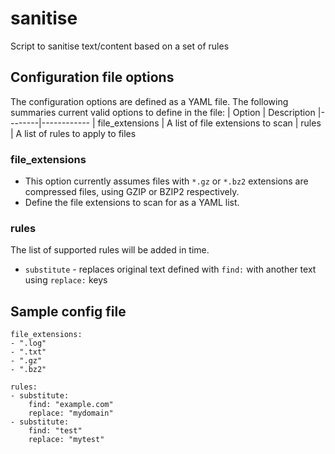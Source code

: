 # sanitise
Script to sanitise text/content based on a set of rules

## Configuration file options
The configuration options are defined as a YAML file. The following summaries current valid options to define in the file:
| Option | Description
|--------|------------
| file_extensions | A list of file extensions to scan
| rules | A list of rules to apply to files

### file_extensions
* This option currently assumes files with `*.gz` or `*.bz2` extensions are compressed files, using GZIP or BZIP2 respectively.
* Define the file extensions to scan for as a YAML list.

### rules
The list of supported rules will be added in time.
* `substitute` - replaces original text defined with `find:` with another text using `replace:` keys

## Sample config file
```
file_extensions:
- ".log"
- ".txt"
- ".gz"
- ".bz2"

rules:
- substitute:
    find: "example.com"
    replace: "mydomain"
- substitute:
    find: "test"
    replace: "mytest"
```
